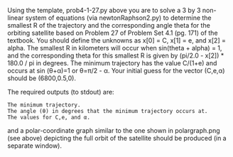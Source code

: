 Using the template, prob4-1-27.py above you are to solve a 3 by 3 non-linear system of equations (via newtonRaphson2.py) to determine the smallest R of the trajectory and the corresponding angle theta for the orbiting satellite based on Problem 27 of Problem Set 4.1 (pg. 171) of the textbook.  You should define the unknowns as x[0] = C, x[1] = e, and x[2] = alpha.  The smallest R in kilometers will occur when sin(theta + alpha) = 1, and the corresponding theta for this smallest R is given by (pi/2.0 - x[2]) * 180.0 / pi in degrees. The minimum trajectory has the value C/(1+e) and occurs at sin (θ+α)=1 or θ=π/2 - α.  Your initial guess for the vector (C,e,α) should be (6800,0.5,0).  

The required outputs (to stdout) are:

    The minimum trajectory.
    The angle (θ) in degrees that the minimum trajectory occurs at.
    The values for C,e, and α.

and a polar-coordinate graph similar to the one shown in polargraph.png (see above) depicting the full orbit of the satellite should be produced (in a separate window).